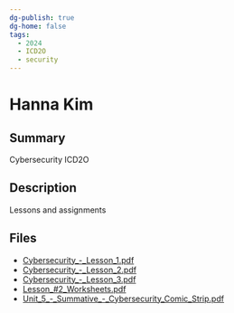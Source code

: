 ```yaml
---
dg-publish: true
dg-home: false
tags:
  - 2024
  - ICD2O
  - security
---
```


# Hanna Kim

## Summary

Cybersecurity ICD2O

## Description

Lessons and assignments

## Files

*   [Cybersecurity\_-\_Lesson\_1.pdf](resources/Hanna_Kim/Cybersecurity_-_Lesson_1.pdf)
*   [Cybersecurity\_-\_Lesson\_2.pdf](resources/Hanna_Kim/Cybersecurity_-_Lesson_2.pdf)
*   [Cybersecurity\_-\_Lesson\_3.pdf](resources/Hanna_Kim/Cybersecurity_-_Lesson_3.pdf)
*   [Lesson\_#2\_Worksheets.pdf](resources/Hanna_Kim/Lesson_#2_Worksheets.pdf)
*   [Unit\_5\_-\_Summative\_-\_Cybersecurity\_Comic\_Strip.pdf](resources/Hanna_Kim/Unit_5_-_Summative_-_Cybersecurity_Comic_Strip.pdf)
